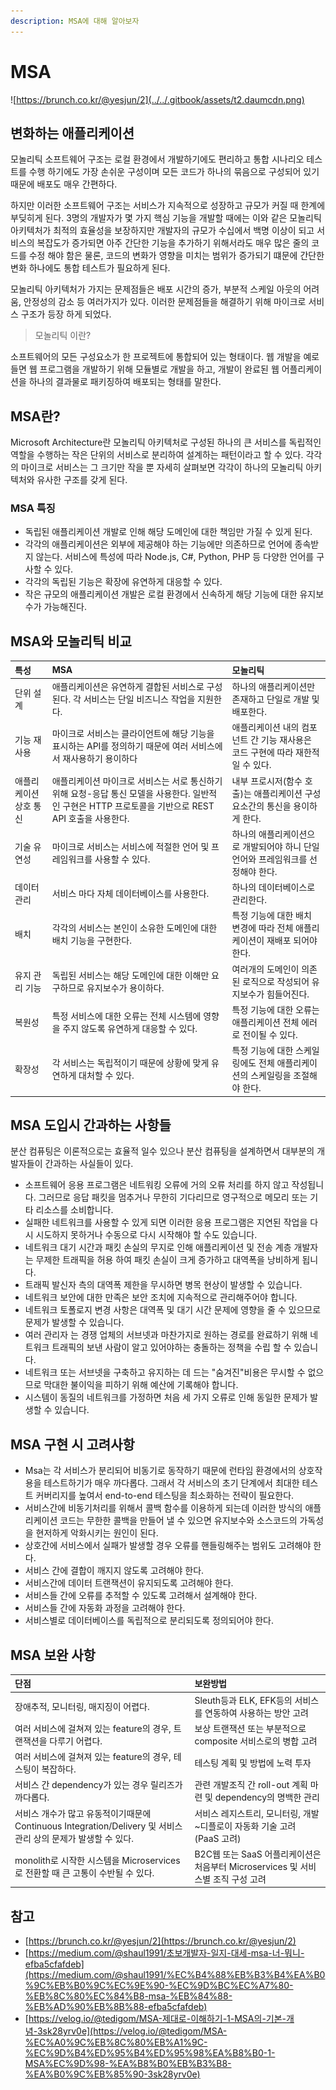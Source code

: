 ```yaml
---
description: MSA에 대해 알아보자
---
```


# MSA

![https://brunch.co.kr/@yesjun/2](../../.gitbook/assets/t2.daumcdn.png)

## 변화하는 애플리케이션

모놀리틱 소프트웨어 구조는 로컬 환경에서 개발하기에도 편리하고 통합 시나리오 테스트를 수행 하기에도 가장 손쉬운 구성이며 모든 코드가 하나의 묶음으로 구성되어 있기 때문에 배포도 매우 간편하다.

하지만 이러한 소프트웨어 구조는 서비스가 지속적으로 성장하고 규모가 커질 때 한계에 부딪히게 된다. 3명의 개발자가 몇 가지 핵심 기능을 개발할 때에는 이와 같은 모놀리틱 아키텍처가 최적의 효율성을 보장하지만 개발자의 규모가 수십에서 백명 이상이 되고 서비스의 복잡도가 증가되면 아주 간단한 기능을 추가하기 위해서라도 매우 많은 줄의 코드를 수정 해야 함은 물론, 코드의 변화가 영향을 미치는 범위가 증가되기 떄문에 간단한 변화 하나에도 통합 테스트가 필요하게 된다.

모놀리틱 아키텍처가 가지는 문제점들은 배포 시간의 증가, 부분적 스케일 아웃의 어려움, 안정성의 감소 등 여러가지가 있다. 이러한 문제점들을 해결하기 위해 마이크로 서비스 구조가 등장 하게 되었다.

> 모놀리틱 이란?

소프트웨어의 모든 구성요소가 한 프로젝트에 통합되어 있는 형태이다. 웹 개발을 예로 들면 웹 프로그램을 개발하기 위해 모듈별로 개발을 하고, 개발이 완료된 웹 어플리케이션을 하나의 결과물로 패키징하여 배포되는 형태를 말한다.

## MSA란?

Microsoft Architecture란 모놀리틱 아키텍처로 구성된 하나의 큰 서비스를 독립적인 역할을 수행하는 작은 단위의 서비스로 분리하여 설계하는 패턴이라고 할 수 있다. 각각의 마이크로 서비스는 그 크기만 작을 뿐 자세히 살펴보면 각각이 하나의 모놀리틱 아키텍처와 유사한 구조를 갖게 된다.

### MSA 특징

* 독립된 애플리케이션 개발로 인해 해당 도메인에 대한 책임만 가질 수 있게 된다.
* 각각의 애플리케이션은 외부에 제공해야 하는 기능에만 의존하므로 언어에 종속받지 않는다. 서비스에 특성에 따라 Node.js, C\#, Python, PHP 등 다양한 언어를 구사할 수 있다.
* 각각의 독립된 기능은 확장에 유연하게 대응할 수 있다.
* 작은 규모의 애플리케이션 개발은 로컬 환경에서 신속하게 해당 기능에 대한 유지보수가 가능해진다.

## MSA와 모놀리틱 비교

| 특성 | MSA | 모놀리틱 |
| :--- | :--- | :--- |
| 단위 설계 | 애플리케이션은 유연하게 결합된 서비스로 구성된다. 각 서비스는 단일 비즈니스 작업을 지원한다. | 하나의 애플리케이션만 존재하고 단일로 개발 및 배포한다. |
| 기능 재사용 | 마이크로 서비스는 클라이언트에 해당 기능을 표시하는 API를 정의하기 때문에 여러 서비스에서 재사용하기 용이하다 | 애플리케이션 내의 컴포넌트 간 기능 재사용은 코드 구현에 따라 재한적일 수 있다. |
| 애플리케이션 상호 통신 | 애플리케이션 마이크로 서비스는 서로 통신하기 위해 요청-응답 통신 모델을 사용한다. 일반적인 구현은 HTTP 프로토콜을 기반으로 REST API 호출을 사용한다. | 내부 프로시저\(함수 호출\)는 애플리케이션 구성요소간의 통신을 용이하게 한다. |
| 기술 유연성 | 마이크로 서비스는 서비스에 적절한 언어 및 프레임워크를 사용할 수 있다. | 하나의 애플리케이션으로 개발되어야 하니 단일 언어와 프레임워크를 선정해야 한다. |
| 데이터 관리 | 서비스 마다 자체 데이터베이스를 사용한다. | 하나의 데이터베이스로 관리한다. |
| 배치 | 각각의 서비스는 본인이 소유한 도메인에 대한 배치 기능을 구현한다. | 특정 기능에 대한 배치 변경에 따라 전체 애플리케이션이 재배포 되어야 한다. |
| 유지 관리 기능 | 독립된 서비스는 해당 도메인에 대한 이해만 요구하므로 유지보수가 용이하다. | 여러개의 도메인이 의존된 로직으로 작성되어 유지보수가 힘들어진다. |
| 복원성 | 특정 서비스에 대한 오류는 전체 시스템에 영향을 주지 않도록 유연하게 대응할 수 있다. | 특정 기능에 대한 오류는 애플리케이션 전체 에러로 전이될 수 있다. |
| 확장성 | 각 서비스는 독립적이기 때문에 상황에 맞게 유연하게 대처할 수 있다. | 특정 기능에 대한 스케일링에도 전체 애플리케이션의 스케일링을 조절해야 한다. |

## MSA 도입시 간과하는 사항들

분산 컴퓨팅은 이론적으로는 효율적 일수 있으나 분산 컴퓨팅을 설계하면서 대부분의 개발자들이 간과하는 사실들이 있다.

* 소프트웨어 응용 프로그램은 네트워킹 오류에 거의 오류 처리를 하지 않고 작성됩니다. 그러므로 응답 패킷을 멈추거나 무한히 기다리므로 영구적으로 메모리 또는 기타 리소스를 소비합니다.
* 실패한 네트워크를 사용할 수 있게 되면 이러한 응용 프로그램은 지연된 작업을 다시 시도하지 못하거나 수동으로 다시 시작해야 할 수도 있습니다.
* 네트워크 대기 시간과 패킷 손실의 무지로 인해 애플리케이션 및 전송 계층 개발자는 무제한 트래픽을 허용 하여 패킷 손실이 크게 증가하고 대역폭을 낭비하게 됩니다.
* 트래픽 발신자 측의 대역폭 제한을 무시하면 병목 현상이 발생할 수 있습니다.
* 네트워크 보안에 대한 만족은 보안 조치에 지속적으로 관리해주어야 합니다.
* 네트워크 토폴로지 변경 사항은 대역폭 및 대기 시간 문제에 영향을 줄 수 있으므로 문제가 발생할 수 있습니다.
* 여러 관리자 는 경쟁 업체의 서브넷과 마찬가지로 원하는 경로를 완료하기 위해 네트워크 트래픽의 보낸 사람이 알고 있어야하는 충돌하는 정책을 수립 할 수 있습니다.
* 네트워크 또는 서브넷을 구축하고 유지하는 데 드는 "숨겨진"비용은 무시할 수 없으므로 막대한 불이익을 피하기 위해 예산에 기록해야 합니다.
* 시스템이 동질의 네트워크를 가정하면 처음 세 가지 오류로 인해 동일한 문제가 발생할 수 있습니다.

## MSA 구현 시 고려사항

* Msa는 각 서비스가 분리되어 비동기로 동작하기 때문에 런타임 환경에서의 상호작용을 테스트하기가 매우 까다롭다. 그래서 각 서비스의 초기 단계에서 최대한 테스트 커버리지를 높여서 end-to-end 테스팅을 최소화하는 전략이 필요한다.
* 서비스간에 비동기처리를 위해서 콜백 함수를 이용하게 되는데 이러한 방식의 애플리케이션 코드는 무한한 콜백을 만들어 낼 수 있으면 유지보수와 소스코드의 가독성을 현저하게 악화시키는 원인이 된다.
* 상호간에 서비스에서 실패가 발생할 경우 오류를 핸들링해주는 범위도 고려해야 한다.
* 서비스 간에 결합이 깨지지 않도록 고려해야 한다.
* 서비스간에 데이터 트랜잭션이 유지되도록 고려해야 한다.
* 서비스들 간에 오류를 추적할 수 있도록 고려해서 설계해야 한다.
* 서비스들 간에 자동화 과정을 고려해야 한다.
* 서비스별로 데이터베이스를 독립적으로 분리되도록 정의되어야 한다.

## MSA 보완 사항

| 단점 | 보완방법 |
| :--- | :--- |
| 장애추적, 모니터링, 매지징이 어렵다. | Sleuth등과 ELK, EFK등의 서비스를 연동하여 사용하는 방안 고려  |
| 여러 서비스에 걸쳐져 있는 feature의 경우, 트랜잭션을 다루기 어렵다. | 보상 트랜잭션 또는 부분적으로 composite 서비스로의 병합 고려 |
| 여러 서비스에 걸쳐져 있는 feature의 경우, 테스팅이 복잡하다. | 테스팅 계획 및 방법에 노력 투자  |
| 서비스 간 dependency가 있는 경우 릴리즈가 까다롭다. | 관련 개발조직 간 roll-out 계획 마련 및 dependency의 명백한 관리 |
| 서비스 개수가 많고 유동적이기때문에 Continuous Integration/Delivery 및 서비스 관리 상의 문제가 발생할 수 있다. | 서비스 레지스트리, 모니터링, 개발~디플로이 자동화 기술 고려 \(PaaS 고려\) |
| monolith로 시작한 시스템을 Microservices로 전환할 때 큰 고통이 수반될 수 있다. | B2C웹 또는 SaaS 어플리케이션은 처음부터 Microservices 및 서비스별 조직 구성 고려 |

## 참고

* [https://brunch.co.kr/@yesjun/2](https://brunch.co.kr/@yesjun/2)
* [https://medium.com/@shaul1991/초보개발자-일지-대세-msa-너-뭐니-efba5cfafdeb](https://medium.com/@shaul1991/%EC%B4%88%EB%B3%B4%EA%B0%9C%EB%B0%9C%EC%9E%90-%EC%9D%BC%EC%A7%80-%EB%8C%80%EC%84%B8-msa-%EB%84%88-%EB%AD%90%EB%8B%88-efba5cfafdeb)
* [https://velog.io/@tedigom/MSA-제대로-이해하기-1-MSA의-기본-개념-3sk28yrv0e](https://velog.io/@tedigom/MSA-%EC%A0%9C%EB%8C%80%EB%A1%9C-%EC%9D%B4%ED%95%B4%ED%95%98%EA%B8%B0-1-MSA%EC%9D%98-%EA%B8%B0%EB%B3%B8-%EA%B0%9C%EB%85%90-3sk28yrv0e)

